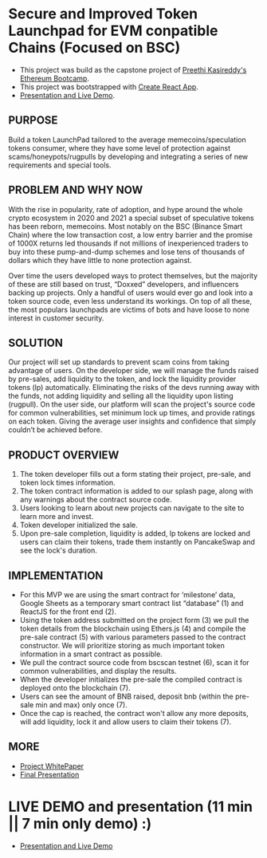 # Secure and Improved Token Launchpad for EVM conpatible Chains (Focused on BSC)

- This project was build as the capstone project of [Preethi Kasireddy's Ethereum Bootcamp](https://maven.com/preethi/ethereum-bootcamp).
- This project was bootstrapped with [Create React App](https://github.com/facebook/create-react-app).
- [Presentation and Live Demo](https://drive.google.com/file/d/1qlO9J8mauGLfES8k4wfLzpkS8UkQUT_h/view?usp=sharing).

## PURPOSE

Build a token LaunchPad tailored to the average memecoins/speculation tokens consumer, where they have some level of protection against scams/honeypots/rugpulls by developing and integrating a series of new requirements and special tools.

## PROBLEM AND WHY NOW

With the rise in popularity, rate of adoption, and hype around the whole crypto ecosystem in 2020 and 2021 a special subset of speculative tokens has been reborn, memecoins. Most notably on the BSC (Binance Smart Chain) where the low transaction cost, a low entry barrier and the promise of 1000X returns led thousands if not millions of inexperienced traders to buy into these pump-and-dump schemes and lose tens of thousands of dollars which they have little to none protection against.

Over time the users developed ways to protect themselves, but the majority of these are still based on trust, “Doxxed” developers, and influencers backing up projects. Only a handful of users would ever go and look into a token source code, even less understand its workings. On top of all these, the most populars launchpads are victims of bots and have loose to none interest in customer security.


## SOLUTION

Our project will set up standards to prevent scam coins from taking advantage of users. 
On the developer side, we will manage the funds raised by pre-sales, add liquidity to the token, and lock the liquidity provider tokens (lp) automatically. Eliminating the risks of the devs running away with the funds, not adding liquidity and selling all the liquidity upon listing (rugpull).
On the user side, our platform will scan the project's source code for common vulnerabilities, set minimum lock up times, and provide ratings on each token. Giving the average user insights and confidence that simply couldn’t be achieved before.  

## PRODUCT OVERVIEW

1. The token developer fills out a form stating their project,  pre-sale, and token lock times information.
2. The token contract information is added to our splash page, along with any warnings about the contract source code.
3. Users looking to learn about new projects can navigate to the site to learn more and invest.
4. Token developer initialized the sale.
5. Upon pre-sale completion, liquidity is added, lp tokens are locked and users can claim their tokens, trade them instantly on PancakeSwap and see the lock's duration.

## IMPLEMENTATION

- For this MVP we are using the smart contract for ‘milestone’ data, Google Sheets as a temporary smart contract list “database” (1) and ReactJS for the front end (2).
- Using the token address submitted on the project form (3) we pull the token details from the blockchain using Ethers.js (4) and compile the pre-sale contract  (5) with various parameters passed to the contract constructor. We will prioritize storing as much important token information in a smart contract as possible.
- We pull the contract source code from bscscan testnet (6), scan it for common vulnerabilities, and display the results.
- When the developer initializes the pre-sale the compiled contract is deployed onto the blockchain (7).
- Users can see the amount of BNB raised, deposit bnb (within the pre-sale min and max) only once (7).
- Once the cap is reached, the contract won't allow any more deposits, will add liquidity, lock it and allow users to claim their tokens (7).


## MORE

- [Project WhitePaper](https://docs.google.com/document/d/1z46EiQLBtJiaQVPaq94mIS1pxNQedxTsbeXa56R0aKs/edit)
- [Final Presentation](https://docs.google.com/presentation/d/17jICGBR9S8UtsoFhkAk173dG9ozMni0h-7Mu0or3pDA/edit?usp=sharing)
# LIVE DEMO and presentation (11 min || 7 min only demo)    :)
- [Presentation and Live Demo](https://drive.google.com/file/d/1qlO9J8mauGLfES8k4wfLzpkS8UkQUT_h/view?usp=sharing)




